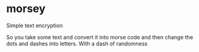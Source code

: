 # morsey
Simple text encryption

So you take some text and convert it into morse code and then change the dots and dashes into letters. With a dash of randomness
